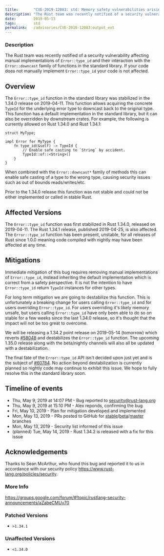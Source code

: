 ```yaml
---
title:       "CVE-2019-12083: std: Memory safety vulnerabilities arising from `Error::type_id`"
description: "The Rust team was recently notified of a security vulnerability affecting manual implementations of Errortypeid and their interaction with the Errordowncast family of functions in the standard library. If your code does not manually implement Errortypeid your code is not affected.  Overview The Errortypeid function in the standard library was stabilized in the 1.34.0 release on 20190411. This function allows acquiring the concrete TypeId for the underlying error type to downcast back to the original type. This function has a default implementation in the standard library, but it can also be overridden by downstream crates. For example, the following is currently allowed on Rust 1.34.0 and Rust 1.34.1  struct MyType impl Error for MyType    fn typeidself  TypeId       Enable safe casting to String by accident.     TypeIdofString      When combined with the Errordowncast family of methods this can enable safe casting of a type to the wrong type, causing security issues such as out of bounds readswritesetc. Prior to the 1.34.0 release this function was not stable and could not be either implemented or called in stable Rust.  Affected Versions The Errortypeid function was first stabilized in Rust 1.34.0, released on 20190411. The Rust 1.34.1 release, published 20190425, is also affected. The Errortypeid function has been present, unstable, for all releases of Rust since 1.0.0 meaning code compiled with nightly may have been affected at any time.  Mitigations Immediate mitigation of this bug requires removing manual implementations of Errortypeid, instead inheriting the default implementation which is correct from a safety perspective. It is not the intention to have Errortypeid return TypeId instances for other types. For long term mitigation we are going to destabilize this function. This is unfortunately a breaking change for users calling Errortypeid and for users overriding Errortypeid. For users overriding its likely memory unsafe, but users calling Errortypeid have only been able to do so on stable for a few weeks since the last 1.34.0 release, so its thought that the impact will not be too great to overcome. We will be releasing a 1.34.2 point release on 20190514 tomorrow which reverts 580481 and destabilizes the Errortypeid function. The upcoming 1.35.0 release along with the betanightly channels will also all be updated with a destabilization. The final fate of the Errortypeid API isnt decided upon just yet and is the subject of 607842. No action beyond destabilization is currently planned so nightly code may continue to exhibit this issue. We hope to fully resolve this in the standard library soon.  Timeline of events  Thu, May 9, 2019 at 1407 PM  Bug reported to securityrustlang.org  Thu, May 9, 2019 at 1510 PM  Alex reponds, confirming the bug  Fri, May 10, 2019  Plan for mitigation developed and implemented  Mon, May 13, 2019  PRs posted to GitHub for  stable3beta4master5 branches  Mon, May 13, 2019  Security list informed of this issue  planned Tue, May 14, 2019  Rust 1.34.2 is released with a fix for this issue  Acknowledgements Thanks to Sean McArthur, who found this bug and reported it to us in accordance with our security policy httpswww.rustlang.orgpoliciessecurity. 1 httpsgithub.comrustlangrustpull58048 2 httpsgithub.comrustlangrustissues60784 3 httpsgithub.comrustlangrustpull60785 4 httpsgithub.comrustlangrustpull60786 5 httpsgithub.comrustlangrustpull60787"
date:        2019-05-13
tags:        std
permalink:   /advisories/CVE-2019-12083:output_ext
---
```


### Description

The Rust team was recently notified of a security vulnerability affecting
manual implementations of `Error::type_id` and their interaction with the
`Error::downcast` family of functions in the standard library. If your code
does not manually implement `Error::type_id` your code is not affected.

## Overview

The `Error::type_id` function in the standard library was stabilized in the
1.34.0 release on 2019-04-11. This function allows acquiring the concrete
`TypeId` for the underlying error type to downcast back to the original type.
This function has a default implementation in the standard library, but it can
also be overridden by downstream crates. For example, the following is
currently allowed on Rust 1.34.0 and Rust 1.34.1:

```
struct MyType;

impl Error for MyType {
    fn type_id(&self) -> TypeId {
        // Enable safe casting to `String` by accident.
        TypeId::of::<String>()
    }
}
```

When combined with the `Error::downcast*` family of methods this can enable
safe casting of a type to the wrong type, causing security issues such as out
of bounds reads/writes/etc.

Prior to the 1.34.0 release this function was not stable and could not be
either implemented or called in stable Rust.

## Affected Versions

The `Error::type_id` function was first stabilized in Rust 1.34.0, released on
2019-04-11. The Rust 1.34.1 release, published 2019-04-25, is also affected.
The `Error::type_id` function has been present, unstable, for all releases of
Rust since 1.0.0 meaning code compiled with nightly may have been affected at
any time.

## Mitigations

Immediate mitigation of this bug requires removing manual implementations of
`Error::type_id`, instead inheriting the default implementation which is
correct from a safety perspective. It is not the intention to have
`Error::type_id` return `TypeId` instances for other types.

For long term mitigation we are going to destabilize this function. This is
unfortunately a breaking change for users calling `Error::type_id` and for
users overriding `Error::type_id`. For users overriding it's likely memory
unsafe, but users calling `Error::type_id` have only been able to do so on
stable for a few weeks since the last 1.34.0 release, so it's thought that the
impact will not be too great to overcome.

We will be releasing a 1.34.2 point release on 2019-05-14 (tomorrow) which
reverts [#58048][1] and destabilizes the `Error::type_id` function. The
upcoming 1.35.0 release along with the beta/nightly channels will also all be
updated with a destabilization.

The final fate of the `Error::type_id` API isn't decided upon just yet and is
the subject of [#60784][2]. No action beyond destabilization is currently
planned so nightly code may continue to exhibit this issue. We hope to fully
resolve this in the standard library soon.

## Timeline of events

* Thu, May  9, 2019 at 14:07 PM - Bug reported to security@rust-lang.org
* Thu, May  9, 2019 at 15:10 PM - Alex reponds, confirming the bug
* Fri, May 10, 2019 - Plan for mitigation developed and implemented
* Mon, May 13, 2019 - PRs posted to GitHub for
  [stable][3]/[beta][4]/[master][5] branches
* Mon, May 13, 2019 - Security list informed of this issue
* (planned) Tue, May 14, 2019 - Rust 1.34.2 is released with a fix for
this issue

## Acknowledgements

Thanks to Sean McArthur, who found this bug and reported it to us in accordance
with our security policy https://www.rust-lang.org/policies/security.

[1]: https://github.com/rust-lang/rust/pull/58048
[2]: https://github.com/rust-lang/rust/issues/60784
[3]: https://github.com/rust-lang/rust/pull/60785
[4]: https://github.com/rust-lang/rust/pull/60786
[5]: https://github.com/rust-lang/rust/pull/60787

### More Info

<https://groups.google.com/forum/#!topic/rustlang-security-announcements/aZabeCMUv70>

### Patched Versions

- `>1.34.1`



### Unaffected Versions

- `<1.34.0`

